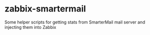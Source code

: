 # zabbix-smartermail
Some helper scripts for getting stats from SmarterMail mail server and injecting them into Zabbix
